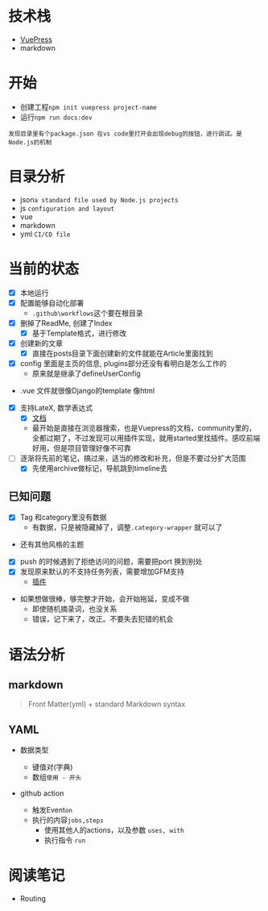 # 技术栈
* [VuePress](https://vuepress.vuejs.org/zh/)
* markdown

# 开始
* 创建工程`npm init vuepress project-name`
* 运行`npm run docs:dev`

`
发现目录里有个package.json 在vs code里打开会出现debug的按钮，进行调试。是Node.js的机制
`

# 目录分析
* json`a standard file used by Node.js projects`
* js `configuration and layout`
* vue
* markdown
* yml `CI/CD file`

# 当前的状态
* [x] 本地运行
* [x] 配置能够自动化部署
  * `.github\workflows`这个要在根目录
* [x] 删掉了ReadMe, 创建了Index
  * [x] 基于Template格式，进行修改
* [x] 创建新的文章
  * [x] 直接在posts目录下面创建新的文件就能在Article里面找到
* [x] config 里面是主页的信息, plugins部分还没有看明白是怎么工作的
  * 原来就是继承了defineUserConfig
* .vue 文件就很像Django的template 像html
* [x] 支持LateX, 数学表达式
  * [x] [文档](https://ecosystem.vuejs.press/zh/plugins/markdown/markdown-math.html)
  * 最开始是直接在浏览器搜索，也是Vuepress的文档，community里的，全都过期了，不过发现可以用插件实现，就用started里找插件。感叹前端好用，但是项目管理好像不可靠
* [ ] 逐渐将先前的笔记，搞过来，适当的修改和补充，但是不要过分扩大范围
  * [x] 先使用archive做标记，导航跳到timeline去

## 已知问题
* [x] Tag 和category里没有数据
  * 有数据，只是被隐藏掉了，调整`.category-wrapper` 就可以了
* 还有其他风格的主题
* [x] push 的时候遇到了拒绝访问的问题，需要把port 换到别处
* [x] 发现原来默认的不支持任务列表，需要增加GFM支持
  * [插件](https://ecosystem.vuejs.press/zh/plugins/markdown/markdown-ext.html)
* 如果想做很棒，够完整才开始，会开始拖延，变成不做
  * 即使随机摘录词，也没关系
  * 错误，记下来了，改正。不要失去犯错的机会


# 语法分析
## markdown
>Front Matter(yml) + standard Markdown syntax

## YAML
* 数据类型
  * 键值对(字典)
  * 数组`使用 - 开头`

* github action
  * 触发Event`on`
  * 执行的内容`jobs,steps`
    * 使用其他人的actions，以及参数 `uses, with`
    * 执行指令 `run`

# 阅读笔记
* Routing